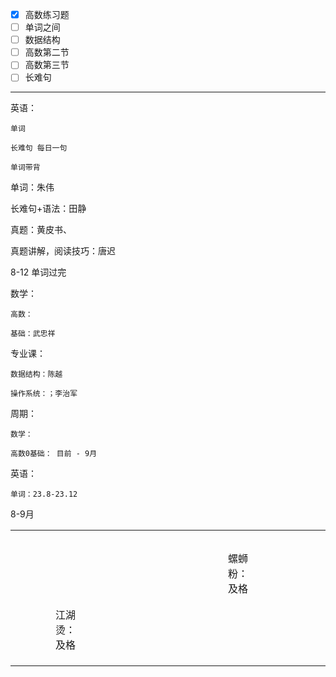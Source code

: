 * [X] 高数练习题
* [ ] 单词之间
* [ ] 数据结构
* [ ] 高数第二节
* [ ] 高数第三节
* [ ] 长难句

---

英语：

    单词

    长难句 每日一句

    单词带背

单词：朱伟

长难句+语法：田静

真题：黄皮书、

真题讲解，阅读技巧：唐迟

8-12  单词过完

数学：

    高数：

    基础：武忠祥

专业课：

    数据结构：陈越

    操作系统：；李治军

周期：

    数学：

    高数0基础： 目前 - 9月

英语：

    单词：23.8-23.12

8-9月









|  |  |  |  |                    |  |  |  |  |  |  |  |  |  |  |  |  |  |  |                    |  |  |  |  |  |  |  |
| - | - | - | - | ------------------ | - | - | - | - | - | - | - | - | - | - | - | - | - | - | ------------------ | - | - | - | - | - | - | - |
|  |  |  |  |                    |  |  |  |  |  |  |  |  |  |  |  |  |  |  |                    |  |  |  |  |  |  |  |
|  |  |  |  |                    |  |  |  |  |  |  |  |  |  |  |  |  |  |  |                    |  |  |  |  |  |  |  |
|  |  |  |  |                    |  |  |  |  |  |  |  |  |  |  |  |  |  |  |                    |  |  |  |  |  |  |  |
|  |  |  |  |                    |  |  |  |  |  |  |  |  |  |  |  |  |  |  |                    |  |  |  |  |  |  |  |
|  |  |  |  |                    |  |  |  |  |  |  |  |  |  |  |  |  |  |  |                    |  |  |  |  |  |  |  |
|  |  |  |  |                    |  |  |  |  |  |  |  |  |  |  |  |  |  |  | 螺蛳粉：<br />及格 |  |  |  |  |  |  |  |
|  |  |  |  |                    |  |  |  |  |  |  |  |  |  |  |  |  |  |  |                    |  |  |  |  |  |  |  |
|  |  |  |  |                    |  |  |  |  |  |  |  |  |  |  |  |  |  |  |                    |  |  |  |  |  |  |  |
|  |  |  |  | 江湖烫：<br />及格 |  |  |  |  |  |  |  |  |  |  |  |  |  |  |                    |  |  |  |  |  |  |  |
|  |  |  |  |                    |  |  |  |  |  |  |  |  |  |  |  |  |  |  |                    |  |  |  |  |  |  |  |
|  |  |  |  |                    |  |  |  |  |  |  |  |  |  |  |  |  |  |  |                    |  |  |  |  |  |  |  |
|  |  |  |  |                    |  |  |  |  |  |  |  |  |  |  |  |  |  |  |                    |  |  |  |  |  |  |  |
